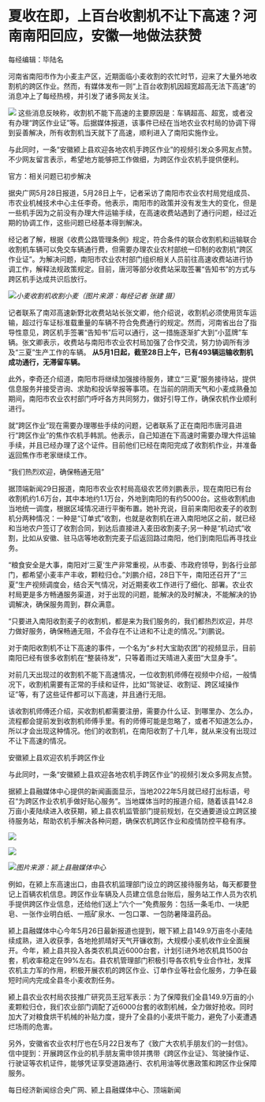 # 夏收在即，上百台收割机不让下高速？河南南阳回应，安徽一地做法获赞

每经编辑：毕陆名

河南省南阳市作为小麦主产区，近期面临小麦收割的农忙时节，迎来了大量外地收割机的跨区作业。然而，有媒体发布一则“上百台收割机因超宽超高无法下高速”的消息冲上了每经热榜，并引发了诸多网友关注。

![](https://inews.gtimg.com/om_bt/OBKAKqksGt-gcnrDWXnmRPOPbabL4-oUAXGvdYBjor2doAA/1000)
这些消息反映称，收割机不能下高速的主要原因是：车辆超高、超宽，或者没有办理“跨区作业证”等。后据媒体报道，该事件已经在当地农业农村局的协调下得到妥善解决，所有收割机当天就下了高速，顺利进入了南阳实施作业。

与此同时，一条“安徽颍上县欢迎各地农机手跨区作业”的视频引发众多网友点赞。不少网友留言表示，希望地方能够把工作做细，为跨区作业农机手提供便利。

官方：相关问题已初步解决

据央广网5月28日报道，5月28日上午，记者采访了南阳市农业农村局党组成员、市农业机械技术中心主任李奇。他表示，南阳市的政策并没有发生大的变化，但是一些机手因为之前没有办理大件运输手续，在高速收费站遇到了通行问题，经过近期的协调工作，这些问题已经基本得到解决。

经记者了解，根据《收费公路管理条例》规定，符合条件的联合收割机和运输联合收割机车辆可以免交车辆通行费，但需要办理农业农村部统一印制的收割机“跨区作业证”。为解决问题，南阳市农业农村部门组织相关人员前往高速收费站进行协调工作，解释法规政策规定。目前，唐河等部分收费站采取签署“告知书”的方式与跨区机手达成共识后放行。

![](https://inews.gtimg.com/om_bt/O7cK2a5DMOiyy6kkQNxDRM6a-di19F1RH2ihnL3ogRWqoAA/1000)_小麦收割机收割小麦（图片来源：每经记者
张建 摄）_

记者联系了南邓高速新野北收费站站长张文卿，他介绍说，收割机必须使用货车运输，超过行车证标准载重量的车辆不符合免费通行的规定。然而，河南省出台了指导性意见，跨区机手签署“告知书”后可以通行，这一措施逐渐扩大到“小蓝牌”车辆。张文卿表示，收费站与南阳市农业农村局加强了合作交流，努力协调所有涉及“三夏”生产工作的车辆。
**从5月1日起，截至28日上午，已有493辆运输收割机成功通行，无滞留车辆。**

此外，李奇还介绍道，南阳市将继续加强接待服务，建立“三夏”服务接待站，提供信息服务并接受咨询、求助和投诉举报等事项。在当前的阴雨天气和小麦成熟叠加期间，南阳市农业农村部门呼吁各方共同努力，做好引导工作，确保农机作业顺利进行。

就“跨区作业”现在需要办理哪些手续的问题，记者联系了正在南阳市唐河县进行“跨区作业”的焦作农机手韩凯。他表示，自己知道在下高速时需要办理大件运输手续，并且已经办理了这个证件。目前他们已经在南阳完成了收割机作业，并准备返回焦作市老家继续工作。

“我们热烈欢迎，确保畅通无阻”

据顶端新闻29日报道，南阳市农业农村局高级农艺师刘鹏表示，现在南阳已有台收割机约1.6万台，其中本地约1.1万台，外地到南阳的有约5000台。这些收割机由当地统一调度，根据区域情况进行平衡布置。她补充说，目前来南阳收麦子的收割机分两种情况：一种是“订单式”收割，也就是收割机在进入南阳地区之前，就已经和当地农户签订了收割合同，到达后直接进入麦田收割麦子;另一种是“机动式”收割，比如从安徽、驻马店等地收割完麦子后返回路过南阳，他们到南阳后再寻找业务。

“粮食安全是大事，南阳对‘三夏’生产非常重视，从市委、市政府领导，到各行业部门，都希望小麦丰产丰收，颗粒归仓。”刘鹏介绍，28日下午，南阳还召开了“三夏”生产视频调度会，结合天气情况，对近期麦收工作进行了细化、部署。农业农村局更是多方畅通服务渠道，对于出现的问题，能解决的及时解决，不能解决的协调解决，确保服务周到，群众满意。

“只要进入南阳收割麦子的收割机，都是来为我们服务的，我们都热烈欢迎，并尽力做好服务，确保畅通无阻，不会存在不让进和不让走的情况。”刘鹏说。

对于南阳收割机不让下高速的事件，一个名为“乡村大宝助农团”的视频显示，目前南阳已经有很多收割机在“整装待发”，只等着雨过天晴进入麦田“大显身手”。

对前几天出现过的收割机不能下高速情况，一位收割机师傅在视频中介绍，一般情况下，收割机需要有正常的手续和证件，比如“驾驶证、收割证、跨区域操作证”等，有了这些证件都可以下高速，并且通行无阻。

该收割机师傅还介绍，买收割机都需要注册，需要办什么证、到哪里办、怎么办，流程都会提前发到收割机师傅手里。有的师傅可能是忽略了，或者不知道怎么办，所以才会出现这种情况。他们的收割机，在南阳收割了十几年，就从来没有出现过不让下高速的情况。

安徽颍上县欢迎农机手跨区作业

与此同时，一条“安徽颍上县欢迎各地农机手跨区作业”的视频引发众多网友点赞。

据颍上县融媒体中心提供的新闻画面显示，当地2022年5月就已经打出标语，号召“为跨区作业农机手做好贴心服务”。当地媒体当时的报道介绍，随着该县142.8万亩小麦陆续进入收获期，颍上县农机监管部门提前规划，在交通要道设立跨区接待服务站，帮助农机手解决各种问题，确保农机跨区作业和疫情防控平稳有序。

![](https://inews.gtimg.com/om_bt/OvMAb_ZCJydNgyWuiPYKXqv_yK4AuyZmddpTIVj07UXtUAA/1000)

![](https://inews.gtimg.com/om_bt/OQs2zOS_6BqpcGbk5a-R5ajcd9zxsmfQo53cMFCmzWx5MAA/1000)

![](https://inews.gtimg.com/om_bt/OJlGg30UBwreiSCEKsxat36Dc-rCp2sNEsVb6JdwC_pPQAA/1000)_图片来源：颍上县融媒体中心_

例如，在颍上东高速出口，由县农机监理部门设立的跨区接待服务站，每天都要登记上百辆农机信息。跨区作业车辆及人员建立信息台账后，服务站工作人员为农机手提供跨区作业信息，还给他们送上“六个一”免费服务：包括一条毛巾、一块肥皂、一张作业明白纸、一瓶矿泉水、一包口罩、一包防暑降温药品。

颍上县融媒体中心今年5月26日最新报道也提到，眼下颍上县149.9万亩冬小麦陆续成熟，进入收获季，各地抢抓晴好天气开镰收割，大规模小麦机收作业全面展开。今年，颍上县共投入各类农机具近6000台套，计划引进外地农机具1500台套，机收率稳定在99%左右。县农机管理部门积极引导各农机专业合作社，发挥农机主力军的作用，积极开展农机的跨区作业、订单作业等社会化服务，力争在最短时间内完成全县冬小麦收割任务。

颍上县农业农村局农技推广研究员王冠军表示：为了保障我们全县149.9万亩的小麦颗粒归仓，我们农业部门调配了近6000台套的收割机械，全力做好抢收。同时加大了对粮食烘干机械的补贴力度，提升了全县的小麦烘干能力，避免了小麦遭遇烂场雨的危害。

另外，安徽省农业农村厅也在5月22日发布了《致广大农机手朋友们的一封信》。信中提到：开展跨区作业的机手朋友需申领并携带《跨区作业证》、驾驶操作证、行驶证等农机证件，能够凭证享受道路通行、农机用油等优惠政策和跨区作业保障服务。

每日经济新闻综合央广网、颍上县融媒体中心、顶端新闻

